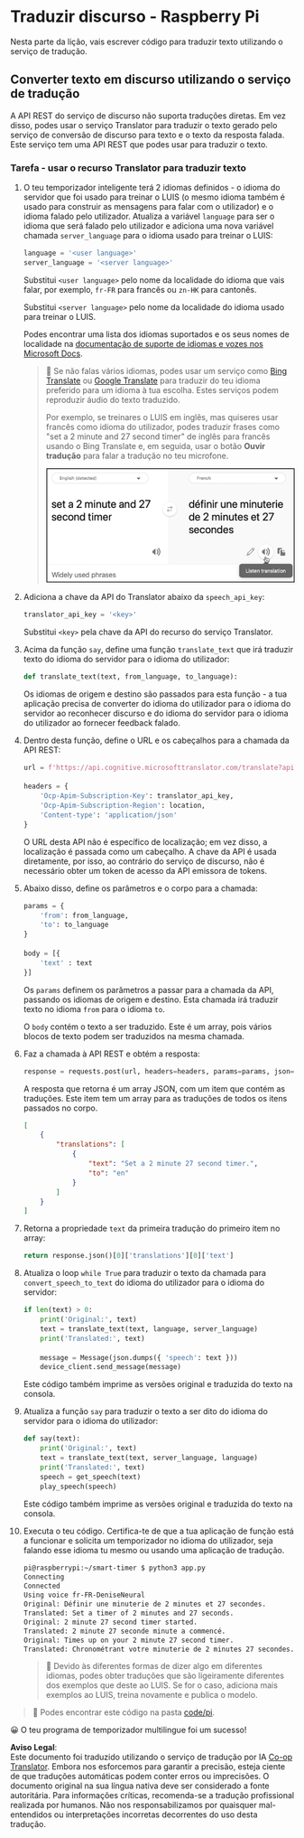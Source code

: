 <!--
CO_OP_TRANSLATOR_METADATA:
{
  "original_hash": "bbb5aa34221fe129dd3ce4d9ec33831a",
  "translation_date": "2025-08-25T22:28:06+00:00",
  "source_file": "6-consumer/lessons/4-multiple-language-support/pi-translate-speech.md",
  "language_code": "pt"
}
-->
# Traduzir discurso - Raspberry Pi

Nesta parte da lição, vais escrever código para traduzir texto utilizando o serviço de tradução.

## Converter texto em discurso utilizando o serviço de tradução

A API REST do serviço de discurso não suporta traduções diretas. Em vez disso, podes usar o serviço Translator para traduzir o texto gerado pelo serviço de conversão de discurso para texto e o texto da resposta falada. Este serviço tem uma API REST que podes usar para traduzir o texto.

### Tarefa - usar o recurso Translator para traduzir texto

1. O teu temporizador inteligente terá 2 idiomas definidos - o idioma do servidor que foi usado para treinar o LUIS (o mesmo idioma também é usado para construir as mensagens para falar com o utilizador) e o idioma falado pelo utilizador. Atualiza a variável `language` para ser o idioma que será falado pelo utilizador e adiciona uma nova variável chamada `server_language` para o idioma usado para treinar o LUIS:

    ```python
    language = '<user language>'
    server_language = '<server language>'
    ```

    Substitui `<user language>` pelo nome da localidade do idioma que vais falar, por exemplo, `fr-FR` para francês ou `zn-HK` para cantonês.

    Substitui `<server language>` pelo nome da localidade do idioma usado para treinar o LUIS.

    Podes encontrar uma lista dos idiomas suportados e os seus nomes de localidade na [documentação de suporte de idiomas e vozes nos Microsoft Docs](https://docs.microsoft.com/azure/cognitive-services/speech-service/language-support?WT.mc_id=academic-17441-jabenn#speech-to-text).

    > 💁 Se não falas vários idiomas, podes usar um serviço como [Bing Translate](https://www.bing.com/translator) ou [Google Translate](https://translate.google.com) para traduzir do teu idioma preferido para um idioma à tua escolha. Estes serviços podem reproduzir áudio do texto traduzido.
    >
    > Por exemplo, se treinares o LUIS em inglês, mas quiseres usar francês como idioma do utilizador, podes traduzir frases como "set a 2 minute and 27 second timer" de inglês para francês usando o Bing Translate e, em seguida, usar o botão **Ouvir tradução** para falar a tradução no teu microfone.
    >
    > ![O botão ouvir tradução no Bing Translate](../../../../../translated_images/bing-translate.348aa796d6efe2a92f41ea74a5cf42bb4c63d6faaa08e7f46924e072a35daa48.pt.png)

1. Adiciona a chave da API do Translator abaixo da `speech_api_key`:

    ```python
    translator_api_key = '<key>'
    ```

    Substitui `<key>` pela chave da API do recurso do serviço Translator.

1. Acima da função `say`, define uma função `translate_text` que irá traduzir texto do idioma do servidor para o idioma do utilizador:

    ```python
    def translate_text(text, from_language, to_language):
    ```

    Os idiomas de origem e destino são passados para esta função - a tua aplicação precisa de converter do idioma do utilizador para o idioma do servidor ao reconhecer discurso e do idioma do servidor para o idioma do utilizador ao fornecer feedback falado.

1. Dentro desta função, define o URL e os cabeçalhos para a chamada da API REST:

    ```python
    url = f'https://api.cognitive.microsofttranslator.com/translate?api-version=3.0'

    headers = {
        'Ocp-Apim-Subscription-Key': translator_api_key,
        'Ocp-Apim-Subscription-Region': location,
        'Content-type': 'application/json'
    }
    ```

    O URL desta API não é específico de localização; em vez disso, a localização é passada como um cabeçalho. A chave da API é usada diretamente, por isso, ao contrário do serviço de discurso, não é necessário obter um token de acesso da API emissora de tokens.

1. Abaixo disso, define os parâmetros e o corpo para a chamada:

    ```python
    params = {
        'from': from_language,
        'to': to_language
    }

    body = [{
        'text' : text
    }]
    ```

    Os `params` definem os parâmetros a passar para a chamada da API, passando os idiomas de origem e destino. Esta chamada irá traduzir texto no idioma `from` para o idioma `to`.

    O `body` contém o texto a ser traduzido. Este é um array, pois vários blocos de texto podem ser traduzidos na mesma chamada.

1. Faz a chamada à API REST e obtém a resposta:

    ```python
    response = requests.post(url, headers=headers, params=params, json=body)
    ```

    A resposta que retorna é um array JSON, com um item que contém as traduções. Este item tem um array para as traduções de todos os itens passados no corpo.

    ```json
    [
        {
            "translations": [
                {
                    "text": "Set a 2 minute 27 second timer.",
                    "to": "en"
                }
            ]
        }
    ]
    ```

1. Retorna a propriedade `text` da primeira tradução do primeiro item no array:

    ```python
    return response.json()[0]['translations'][0]['text']
    ```

1. Atualiza o loop `while True` para traduzir o texto da chamada para `convert_speech_to_text` do idioma do utilizador para o idioma do servidor:

    ```python
    if len(text) > 0:
        print('Original:', text)
        text = translate_text(text, language, server_language)
        print('Translated:', text)

        message = Message(json.dumps({ 'speech': text }))
        device_client.send_message(message)
    ```

    Este código também imprime as versões original e traduzida do texto na consola.

1. Atualiza a função `say` para traduzir o texto a ser dito do idioma do servidor para o idioma do utilizador:

    ```python
    def say(text):
        print('Original:', text)
        text = translate_text(text, server_language, language)
        print('Translated:', text)
        speech = get_speech(text)
        play_speech(speech)
    ```

    Este código também imprime as versões original e traduzida do texto na consola.

1. Executa o teu código. Certifica-te de que a tua aplicação de função está a funcionar e solicita um temporizador no idioma do utilizador, seja falando esse idioma tu mesmo ou usando uma aplicação de tradução.

    ```output
    pi@raspberrypi:~/smart-timer $ python3 app.py
    Connecting
    Connected
    Using voice fr-FR-DeniseNeural
    Original: Définir une minuterie de 2 minutes et 27 secondes.
    Translated: Set a timer of 2 minutes and 27 seconds.
    Original: 2 minute 27 second timer started.
    Translated: 2 minute 27 seconde minute a commencé.
    Original: Times up on your 2 minute 27 second timer.
    Translated: Chronométrant votre minuterie de 2 minutes 27 secondes.
    ```

    > 💁 Devido às diferentes formas de dizer algo em diferentes idiomas, podes obter traduções que são ligeiramente diferentes dos exemplos que deste ao LUIS. Se for o caso, adiciona mais exemplos ao LUIS, treina novamente e publica o modelo.

> 💁 Podes encontrar este código na pasta [code/pi](../../../../../6-consumer/lessons/4-multiple-language-support/code/pi).

😀 O teu programa de temporizador multilingue foi um sucesso!

**Aviso Legal**:  
Este documento foi traduzido utilizando o serviço de tradução por IA [Co-op Translator](https://github.com/Azure/co-op-translator). Embora nos esforcemos para garantir a precisão, esteja ciente de que traduções automáticas podem conter erros ou imprecisões. O documento original na sua língua nativa deve ser considerado a fonte autoritária. Para informações críticas, recomenda-se a tradução profissional realizada por humanos. Não nos responsabilizamos por quaisquer mal-entendidos ou interpretações incorretas decorrentes do uso desta tradução.